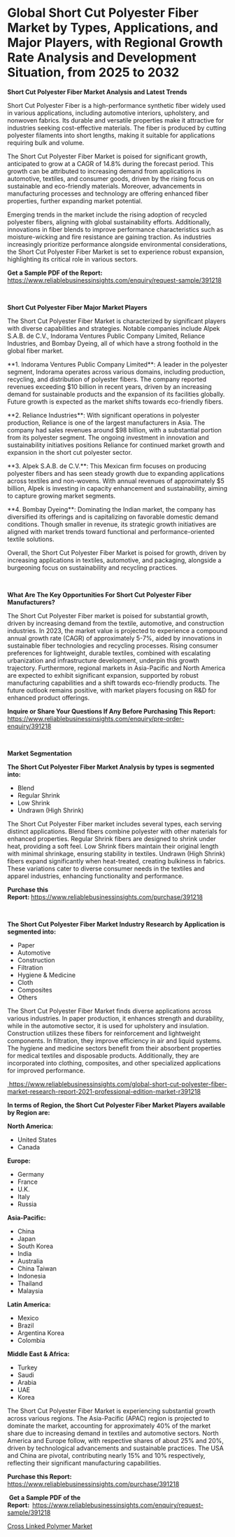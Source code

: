 <p><h1>Global Short Cut Polyester Fiber Market by Types, Applications, and Major Players, with Regional Growth Rate Analysis and Development Situation, from 2025 to 2032</h1></p><p><strong>Short Cut Polyester Fiber Market Analysis and Latest Trends</strong></p>
<p><p>Short Cut Polyester Fiber is a high-performance synthetic fiber widely used in various applications, including automotive interiors, upholstery, and nonwoven fabrics. Its durable and versatile properties make it attractive for industries seeking cost-effective materials. The fiber is produced by cutting polyester filaments into short lengths, making it suitable for applications requiring bulk and volume.</p><p>The Short Cut Polyester Fiber Market is poised for significant growth, anticipated to grow at a CAGR of 14.8% during the forecast period. This growth can be attributed to increasing demand from applications in automotive, textiles, and consumer goods, driven by the rising focus on sustainable and eco-friendly materials. Moreover, advancements in manufacturing processes and technology are offering enhanced fiber properties, further expanding market potential.</p><p>Emerging trends in the market include the rising adoption of recycled polyester fibers, aligning with global sustainability efforts. Additionally, innovations in fiber blends to improve performance characteristics such as moisture-wicking and fire resistance are gaining traction. As industries increasingly prioritize performance alongside environmental considerations, the Short Cut Polyester Fiber Market is set to experience robust expansion, highlighting its critical role in various sectors.</p></p>
<p><strong>Get a Sample PDF of the Report:&nbsp;</strong> <a href="https://www.reliablebusinessinsights.com/enquiry/request-sample/391218?utm_campaign=115&utm_medium=2&utm_source=Github&utm_content=ia&utm_term=16012025&utm_id=short-cut-polyester-fiber">https://www.reliablebusinessinsights.com/enquiry/request-sample/391218</a></p>
<p>&nbsp;</p>
<p><strong>Short Cut Polyester Fiber Major Market Players</strong></p>
<p><p>The Short Cut Polyester Fiber Market is characterized by significant players with diverse capabilities and strategies. Notable companies include Alpek S.A.B. de C.V., Indorama Ventures Public Company Limited, Reliance Industries, and Bombay Dyeing, all of which have a strong foothold in the global fiber market.</p><p>**1. Indorama Ventures Public Company Limited**: A leader in the polyester segment, Indorama operates across various domains, including production, recycling, and distribution of polyester fibers. The company reported revenues exceeding $10 billion in recent years, driven by an increasing demand for sustainable products and the expansion of its facilities globally. Future growth is expected as the market shifts towards eco-friendly fibers.</p><p>**2. Reliance Industries**: With significant operations in polyester production, Reliance is one of the largest manufacturers in Asia. The company had sales revenues around $98 billion, with a substantial portion from its polyester segment. The ongoing investment in innovation and sustainability initiatives positions Reliance for continued market growth and expansion in the short cut polyester sector.</p><p>**3. Alpek S.A.B. de C.V.**: This Mexican firm focuses on producing polyester fibers and has seen steady growth due to expanding applications across textiles and non-wovens. With annual revenues of approximately $5 billion, Alpek is investing in capacity enhancement and sustainability, aiming to capture growing market segments.</p><p>**4. Bombay Dyeing**: Dominating the Indian market, the company has diversified its offerings and is capitalizing on favorable domestic demand conditions. Though smaller in revenue, its strategic growth initiatives are aligned with market trends toward functional and performance-oriented textile solutions.</p><p>Overall, the Short Cut Polyester Fiber Market is poised for growth, driven by increasing applications in textiles, automotive, and packaging, alongside a burgeoning focus on sustainability and recycling practices.</p></p>
<p>&nbsp;</p>
<p><strong>What Are The Key Opportunities For Short Cut Polyester Fiber Manufacturers?</strong></p>
<p><p>The Short Cut Polyester Fiber market is poised for substantial growth, driven by increasing demand from the textile, automotive, and construction industries. In 2023, the market value is projected to experience a compound annual growth rate (CAGR) of approximately 5-7%, aided by innovations in sustainable fiber technologies and recycling processes. Rising consumer preferences for lightweight, durable textiles, combined with escalating urbanization and infrastructure development, underpin this growth trajectory. Furthermore, regional markets in Asia-Pacific and North America are expected to exhibit significant expansion, supported by robust manufacturing capabilities and a shift towards eco-friendly products. The future outlook remains positive, with market players focusing on R&D for enhanced product offerings.</p></p>
<p><strong>Inquire or Share Your Questions If Any Before Purchasing This Report:</strong> <a href="https://www.reliablebusinessinsights.com/enquiry/pre-order-enquiry/391218?utm_campaign=115&utm_medium=2&utm_source=Github&utm_content=ia&utm_term=16012025&utm_id=short-cut-polyester-fiber">https://www.reliablebusinessinsights.com/enquiry/pre-order-enquiry/391218</a></p>
<p>&nbsp;</p>
<p><strong>Market Segmentation</strong></p>
<p><strong>The Short Cut Polyester Fiber Market Analysis by types is segmented into:</strong></p>
<p><ul><li>Blend</li><li>Regular Shrink</li><li>Low Shrink</li><li>Undrawn (High Shrink)</li></ul></p>
<p><p>The Short Cut Polyester Fiber market includes several types, each serving distinct applications. Blend fibers combine polyester with other materials for enhanced properties. Regular Shrink fibers are designed to shrink under heat, providing a soft feel. Low Shrink fibers maintain their original length with minimal shrinkage, ensuring stability in textiles. Undrawn (High Shrink) fibers expand significantly when heat-treated, creating bulkiness in fabrics. These variations cater to diverse consumer needs in the textiles and apparel industries, enhancing functionality and performance.</p></p>
<p><strong>Purchase this Report:&nbsp;</strong><a href="https://www.reliablebusinessinsights.com/purchase/391218?utm_campaign=115&utm_medium=2&utm_source=Github&utm_content=ia&utm_term=16012025&utm_id=short-cut-polyester-fiber">https://www.reliablebusinessinsights.com/purchase/391218</a></p>
<p>&nbsp;</p>
<p><strong>The Short Cut Polyester Fiber Market Industry Research by Application is segmented into:</strong></p>
<p><ul><li>Paper</li><li>Automotive</li><li>Construction</li><li>Filtration</li><li>Hygiene & Medicine</li><li>Cloth</li><li>Composites</li><li>Others</li></ul></p>
<p><p>The Short Cut Polyester Fiber Market finds diverse applications across various industries. In paper production, it enhances strength and durability, while in the automotive sector, it is used for upholstery and insulation. Construction utilizes these fibers for reinforcement and lightweight components. In filtration, they improve efficiency in air and liquid systems. The hygiene and medicine sectors benefit from their absorbent properties for medical textiles and disposable products. Additionally, they are incorporated into clothing, composites, and other specialized applications for improved performance.</p></p>
<p><a href="https://www.reliablebusinessinsights.com/global-short-cut-polyester-fiber-market-research-report-2021-professional-edition-market-r391218?utm_campaign=115&utm_medium=2&utm_source=Github&utm_content=ia&utm_term=16012025&utm_id=short-cut-polyester-fiber">&nbsp;https://www.reliablebusinessinsights.com/global-short-cut-polyester-fiber-market-research-report-2021-professional-edition-market-r391218</a></p>
<p><strong>In terms of Region, the Short Cut Polyester Fiber Market Players available by Region are:</strong></p>
<p>
    <p> <strong> North America: </strong>
        <ul>
            <li>United States</li>
            <li>Canada</li>
        </ul>
        </p> 
    <p> <strong> Europe: </strong>
        <ul>
            <li>Germany</li>
            <li>France</li>
            <li>U.K.</li>
            <li>Italy</li>
            <li>Russia</li>
        </ul>
        </p> 
    <p> <strong> Asia-Pacific: </strong>
        <ul>
            <li>China</li>
            <li>Japan</li>
            <li>South Korea</li>
            <li>India</li>
            <li>Australia</li>
            <li>China Taiwan</li>
            <li>Indonesia</li>
            <li>Thailand</li>
            <li>Malaysia</li>
        </ul>
        </p> 
    <p> <strong> Latin America: </strong>
        <ul>
            <li>Mexico</li>
            <li>Brazil</li>
            <li>Argentina Korea</li>
            <li>Colombia</li>
        </ul>
        </p> 
    <p> <strong> Middle East & Africa: </strong>
        <ul>
            <li>Turkey</li>
            <li>Saudi</li>
            <li>Arabia</li>
            <li>UAE</li>
            <li>Korea</li>
        </ul>
    </p>
    </p>
<p><p>The Short Cut Polyester Fiber Market is experiencing substantial growth across various regions. The Asia-Pacific (APAC) region is projected to dominate the market, accounting for approximately 40% of the market share due to increasing demand in textiles and automotive sectors. North America and Europe follow, with respective shares of about 25% and 20%, driven by technological advancements and sustainable practices. The USA and China are pivotal, contributing nearly 15% and 10% respectively, reflecting their significant manufacturing capabilities.</p></p>
<p><strong>Purchase this Report: </strong><a href="https://www.reliablebusinessinsights.com/purchase/391218?utm_campaign=115&utm_medium=2&utm_source=Github&utm_content=ia&utm_term=16012025&utm_id=short-cut-polyester-fiber">https://www.reliablebusinessinsights.com/purchase/391218</a></p>
<p>&nbsp;<strong>Get a Sample PDF of the Report:&nbsp;&nbsp;</strong><a href="https://www.reliablebusinessinsights.com/enquiry/request-sample/391218?utm_campaign=115&utm_medium=2&utm_source=Github&utm_content=ia&utm_term=16012025&utm_id=short-cut-polyester-fiber">https://www.reliablebusinessinsights.com/enquiry/request-sample/391218</a></p>
<p><strong></strong></p>
<p><p><a href="https://github.com/bogganbillie6969/Market-Research-Report-List-1/blob/main/cross-linked-polymer-market.md?utm_campaign=115&utm_medium=2&utm_source=Github&utm_content=ia&utm_term=16012025&utm_id=short-cut-polyester-fiber">Cross Linked Polymer Market</a></p></p>